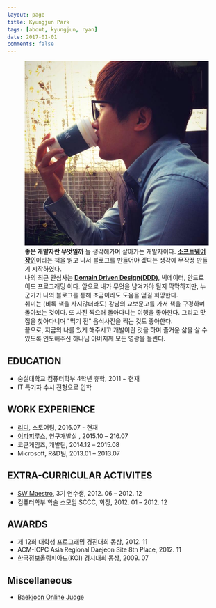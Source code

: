 ```yaml
---
layout: page
title: Kyungjun Park
tags: [about, kyungjun, ryan]
date: 2017-01-01
comments: false
---
```


<figure class="half">
    <img src="/assets/img/profile_photo.jpg">
    <div class="text-indent">
        <strong>좋은 개발자란 무엇일까</strong> 늘 생각해가며 살아가는 개발자이다.
        <a href="https://goo.gl/IY85Wx"><strong>소프트웨어 장인</strong></a>이라는 책을 읽고 나서 블로그를
        만들어야 겠다는 생각에 무작정 만들기 시작하였다.
    </div>
    <div class="text-indent">
        나의 최근 관심사는 
        <a href="https://en.wikipedia.org/wiki/Domain-driven_design"><strong>Domain Driven Design(DDD)</strong></a>,
        빅데이터, 안드로이드 프로그래밍 이다.
        앞으로 내가 무엇을 남겨가야 될지 막막하지만,
        누군가가 나의 블로그를 통해 조금이라도 도움을 얻길
        희망한다.
    </div>
    <div class="text-indent">
        취미는 (비록 책을 사지않더라도) 강남의 교보문고를 가서 책을 구경하며 돌아보는 것이다.
        또 사진 찍으러 돌아다니는 여행을 좋아한다. 그리고 맛집을 찾아다니며 "먹기 전" 음식사진을 찍는 것도 좋아한다.
    </div>
    <div class="text-indent">
        끝으로, 지금의 나를 있게 해주시고 개발이란 것을 하며 즐거운 삶을 살 수 있도록 인도해주신 하나님 아버지께 모든 영광을 돌린다.
    </div>
    
</figure>

## EDUCATION
* 숭실대학교 컴퓨터학부 4학년 휴학, 2011 ~ 현재
* IT 특기자 수시 전형으로 입학

## WORK EXPERIENCE
* [리디](http://www.ridicorp.com/), 스토어팀, 2016.07 - 현재
* [이파피루스](https://epapyrus.com/), 연구개발실	, 2015.10 – 216.07
* 코쿤게임즈, 개발팀, 2014.12 – 2015.08
* Microsoft, R&D팀, 2013.01 – 2013.07

## EXTRA-CURRICULAR ACTIVITES
* [SW Maestro](http://www.swmaestro.kr/web/web/main.do), 3기 연수생, 2012. 06 – 2012. 12
* 컴퓨터학부 학술 소모임 SCCC, 회장, 2012. 01 – 2012. 12

## AWARDS
* 제 12회 대학생 프로그래밍 경진대회 동상, 2012. 11
* ACM-ICPC Asia Regional Daejeon Site 8th Place, 2012. 11
* 한국정보올림피아드(KOI) 경시대회 동상, 2009. 07

## Miscellaneous
* [Baekjoon Online Judge](https://www.acmicpc.net/user/ryan_park)
